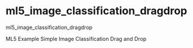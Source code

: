 # ml5_image_classification_dragdrop
ml5_image_classification_dragdrop

ML5 Example
Simple Image Classification Drag and Drop
